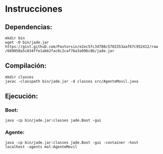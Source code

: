# Instrucciones
## Dependencias:
`mkdir bin`  
`wget -O bin/jade.jar https://gist.github.com/Pastorsin/e2ec5fc34708c5702353aaf67c952412/raw/689050a5c834ffe1abb2fac8c2caf76a3a996c8b/jade.jar`  


## Compilación:
`mkdir classes`  
`javac -classpath bin/jade.jar -d classes src/AgenteMovil.java`

## Ejecución:
### Boot:
`java -cp bin/jade.jar:classes jade.Boot -gui`
### Agente:
`java -cp bin/jade.jar:classes jade.Boot -gui -container -host localhost -agents mol:AgenteMovil`
